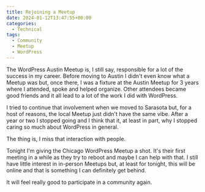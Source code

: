 ```yaml
---
title: Rejoining a Meetup
date: 2024-01-12T13:47:55+00:00
categories:
  - Technical
tags:
  - Community
  - Meetup
  - WordPress
---
```


The WordPress Austin Meetup is, I still say, responsible for a lot of the success in my career. Before moving to Austin I didn't even know what a Meetup was but, once there, I was a fixture at the Austin Meetup for 3 years where I attended, spoke and helped organize. Other attendees became good friends and it all lead to a lot of the work I did with WordPress.

I tried to continue that involvement when we moved to Sarasota but, for a host of reasons, the local Meetup just didn't have the same vibe. After a year or two I stopped going and I think that it, at least in part, why I stopped caring so much about WordPress in general.

The thing is, I miss that interaction with people.

Tonight I'm giving the Chicago WordPress Meetup a shot. It's their first meeting in a while as they try to reboot and maybe I can help with that. I still have little interest in in-person Meetups but, at least for tonight, this will be online and that is something I can definitely get behind.

It will feel really good to participate in a community again.